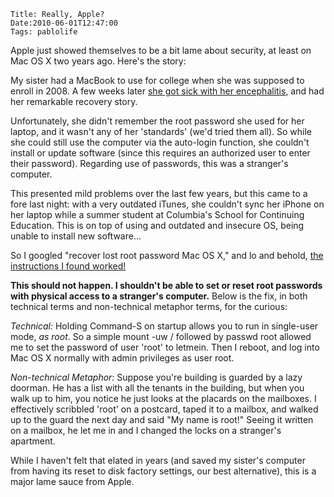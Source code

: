     Title: Really, Apple?
    Date:2010-06-01T12:47:00
    Tags: pablolife

Apple just showed themselves to be a bit lame about security, at least on Mac
OS X two years ago. Here's the story:

My sister had a MacBook to use for college when she was supposed to enroll in
2008. A few weeks later [she got sick with her encephalitis][1], and had her
remarkable recovery story.

<!-- more -->

Unfortunately, she didn't remember the root password she used for her laptop,
and it wasn't any of her 'standards' (we'd tried them all). So while she could
still use the computer via the auto-login function, she couldn't install or
update software (since this requires an authorized user to enter their
password). Regarding use of passwords, this was a stranger's computer.

This presented mild problems over the last few years, but this came to a fore
last night: with a very outdated iTunes, she couldn't sync her iPhone on her
laptop while a summer student at Columbia's School for Continuing Education.
This is on top of using and outdated and insecure OS, being unable to install
new software...

So I googled "recover lost root password Mac OS X," and lo and behold, [the
instructions I found worked!][2]

**This should not happen. I shouldn't be able to set or reset root passwords
with physical access to a stranger's computer.** Below is the fix, in both
technical terms and non-technical metaphor terms, for the curious:

_Technical:_ Holding Command-S on startup allows you to run in single-user
mode, _as root_. So a simple mount -uw / followed by passwd root allowed me to
set the password of user 'root' to letmein. Then I reboot, and log into Mac OS
X normally with admin privileges as user root.

_Non-technical Metaphor:_ Suppose you're building is guarded by a lazy
doorman. He has a list with all the tenants in the building, but when you walk
up to him, you notice he just looks at the placards on the mailboxes. I
effectively scribbled 'root' on a postcard, taped it to a mailbox, and walked
up to the guard the next day and said "My name is root!" Seeing it written on
a mailbox, he let me in and I changed the locks on a stranger's apartment.

While I haven't felt that elated in years (and saved my sister's computer from
having its reset to disk factory settings, our best alternative), this is a
major lame sauce from Apple.


   [1]: http://www.facebook.com/paul.meier#!/group.php?gid=25800962459
   [2]: http://www.macosxhints.com/article.php?story=20001217230925152
